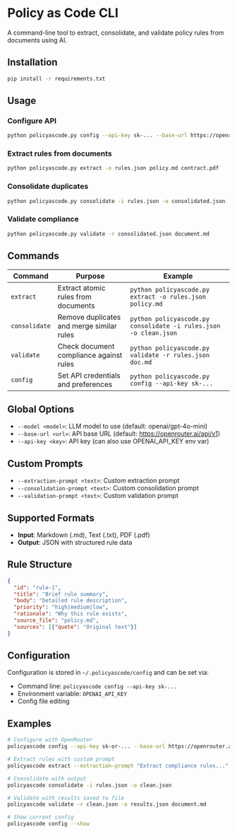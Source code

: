 # Policy as Code CLI

A command-line tool to extract, consolidate, and validate policy rules from documents using AI.

## Installation

```bash
pip install -r requirements.txt
```

## Usage

### Configure API
```bash
python policyascode.py config --api-key sk-... --base-url https://openrouter.ai/api/v1
```

### Extract rules from documents
```bash
python policyascode.py extract -o rules.json policy.md contract.pdf
```

### Consolidate duplicates
```bash
python policyascode.py consolidate -i rules.json -o consolidated.json
```

### Validate compliance
```bash
python policyascode.py validate -r consolidated.json document.md
```

## Commands

| Command | Purpose | Example |
|---------|---------|---------|
| `extract` | Extract atomic rules from documents | `python policyascode.py extract -o rules.json policy.md` |
| `consolidate` | Remove duplicates and merge similar rules | `python policyascode.py consolidate -i rules.json -o clean.json` |
| `validate` | Check document compliance against rules | `python policyascode.py validate -r rules.json doc.md` |
| `config` | Set API credentials and preferences | `python policyascode.py config --api-key sk-...` |

## Global Options

- `--model <model>`: LLM model to use (default: openai/gpt-4o-mini)
- `--base-url <url>`: API base URL (default: https://openrouter.ai/api/v1)  
- `--api-key <key>`: API key (can also use OPENAI_API_KEY env var)

## Custom Prompts

- `--extraction-prompt <text>`: Custom extraction prompt
- `--consolidation-prompt <text>`: Custom consolidation prompt  
- `--validation-prompt <text>`: Custom validation prompt

## Supported Formats

- **Input**: Markdown (.md), Text (.txt), PDF (.pdf)
- **Output**: JSON with structured rule data

## Rule Structure

```json
{
  "id": "rule-1",
  "title": "Brief rule summary",
  "body": "Detailed rule description", 
  "priority": "high|medium|low",
  "rationale": "Why this rule exists",
  "source_file": "policy.md",
  "sources": [{"quote": "Original text"}]
}
```

## Configuration

Configuration is stored in `~/.policyascode/config` and can be set via:
- Command line: `policyascode config --api-key sk-...`
- Environment variable: `OPENAI_API_KEY`
- Config file editing

## Examples

```bash
# Configure with OpenRouter
policyascode config --api-key sk-or-... --base-url https://openrouter.ai/api/v1 --model openai/gpt-4o-mini

# Extract rules with custom prompt
policyascode extract --extraction-prompt "Extract compliance rules..." -o rules.json policy.md

# Consolidate with output
policyascode consolidate -i rules.json -o clean.json

# Validate with results saved to file
policyascode validate -r clean.json -o results.json document.md

# Show current config
policyascode config --show
```
